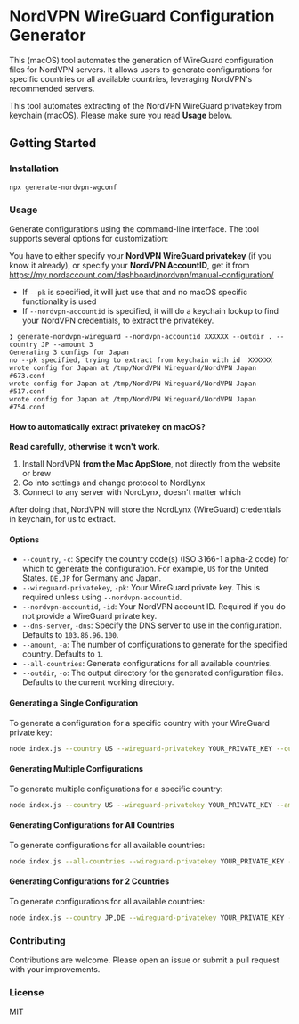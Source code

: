 # NordVPN WireGuard Configuration Generator

This (macOS) tool automates the generation of WireGuard configuration files for NordVPN servers. It allows users to generate configurations for specific countries or all available countries, leveraging NordVPN's recommended servers.

This tool automates extracting of the NordVPN WireGuard privatekey from keychain (macOS). Please make sure you read **Usage** below.

## Getting Started

### Installation

```
npx generate-nordvpn-wgconf
```

### Usage

Generate configurations using the command-line interface. The tool supports several options for customization:

You have to either specify your **NordVPN WireGuard privatekey** (if you know it already), or specify your **NordVPN AccountID**, get it from https://my.nordaccount.com/dashboard/nordvpn/manual-configuration/

- If `--pk` is specified, it will just use that and no macOS specific functionality is used
- If `--nordvpn-accountid` is specified, it will do a keychain lookup to find your NordVPN credentials, to extract the privatekey.

```
❯ generate-nordvpn-wireguard --nordvpn-accountid XXXXXX --outdir . --country JP --amount 3
Generating 3 configs for Japan
no --pk specified, trying to extract from keychain with id  XXXXXX
wrote config for Japan at /tmp/NordVPN Wireguard/NordVPN Japan #673.conf
wrote config for Japan at /tmp/NordVPN Wireguard/NordVPN Japan #517.conf
wrote config for Japan at /tmp/NordVPN Wireguard/NordVPN Japan #754.conf
```

#### How to automatically extract privatekey on macOS?

**Read carefully, otherwise it won't work.**

1. Install NordVPN **from the Mac AppStore**, not directly from the website or brew
2. Go into settings and change protocol to NordLynx
3. Connect to any server with NordLynx, doesn't matter which

After doing that, NordVPN will store the NordLynx (WireGuard) credentials in keychain, for us to extract.

#### Options

- `--country`, `-c`: Specify the country code(s) (ISO 3166-1 alpha-2 code) for which to generate the configuration. For example, `US` for the United States. `DE,JP` for Germany and Japan.
- `--wireguard-privatekey`, `-pk`: Your WireGuard private key. This is required unless using `--nordvpn-accountid`.
- `--nordvpn-accountid`, `-id`: Your NordVPN account ID. Required if you do not provide a WireGuard private key.
- `--dns-server`, `-dns`: Specify the DNS server to use in the configuration. Defaults to `103.86.96.100`.
- `--amount`, `-a`: The number of configurations to generate for the specified country. Defaults to `1`.
- `--all-countries`: Generate configurations for all available countries.
- `--outdir`, `-o`: The output directory for the generated configuration files. Defaults to the current working directory.

#### Generating a Single Configuration

To generate a configuration for a specific country with your WireGuard private key:

```bash
node index.js --country US --wireguard-privatekey YOUR_PRIVATE_KEY --outdir /path/to/output/dir
```

#### Generating Multiple Configurations

To generate multiple configurations for a specific country:

```bash
node index.js --country US --wireguard-privatekey YOUR_PRIVATE_KEY --amount 5 --outdir /path/to/output/dir
```

#### Generating Configurations for All Countries

To generate configurations for all available countries:

```bash
node index.js --all-countries --wireguard-privatekey YOUR_PRIVATE_KEY --outdir /path/to/output/dir
```

#### Generating Configurations for 2 Countries

To generate configurations for all available countries:

```bash
node index.js --country JP,DE --wireguard-privatekey YOUR_PRIVATE_KEY --outdir /path/to/output/dir
```

### Contributing

Contributions are welcome. Please open an issue or submit a pull request with your improvements.

### License

MIT

